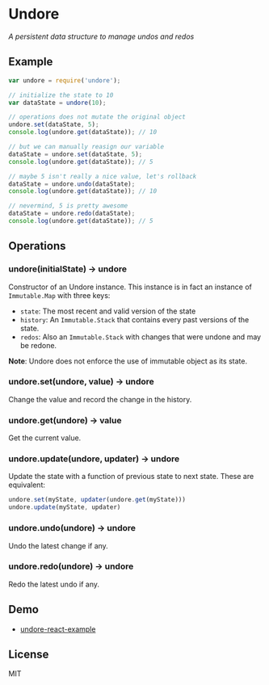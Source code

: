 # Undore

_A persistent data structure to manage undos and redos_

## Example

```javascript
var undore = require('undore');

// initialize the state to 10
var dataState = undore(10);

// operations does not mutate the original object
undore.set(dataState, 5);
console.log(undore.get(dataState)); // 10

// but we can manually reasign our variable
dataState = undore.set(dataState, 5);
console.log(undore.get(dataState)); // 5

// maybe 5 isn't really a nice value, let's rollback
dataState = undore.undo(dataState);
console.log(undore.get(dataState)); // 10

// nevermind, 5 is pretty awesome
dataState = undore.redo(dataState);
console.log(undore.get(dataState)); // 5
```

## Operations

### undore(initialState) &rarr; undore

Constructor of an Undore instance. This instance is in fact an instance of `Immutable.Map` with three keys:

- `state`: The most recent and valid version of the state
- `history`: An `Immutable.Stack` that contains every past versions of the state.
- `redos`: Also an `Immutable.Stack` with changes that were undone and may be redone.

**Note**: Undore does not enforce the use of immutable object as its state.

### undore.set(undore, value) &rarr; undore

Change the value and record the change in the history.

### undore.get(undore) &rarr; value

Get the current value.

### undore.update(undore, updater) &rarr; undore

Update the state with a function of previous state to next state. These are equivalent:

```javascript
undore.set(myState, updater(undore.get(myState)))
undore.update(myState, updater)
```

### undore.undo(undore) &rarr; undore

Undo the latest change if any.

### undore.redo(undore) &rarr; undore

Redo the latest undo if any.

## Demo

- [undore-react-example](https://github.com/Becojo/undore-react-example)

## License

MIT

